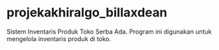 # projekakhiralgo_billaxdean
Sistem Inventaris Produk Toko Serba Ada. Program ini digunakan untuk mengelola inventaris produk di toko.
